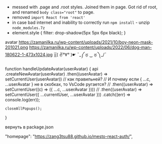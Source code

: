 - messed with .page and .root styles. Joined them in page. Got rid of root, and renamed `body class="root"` to page.
- removed `import React from 'react'`
- in case bad internet and inability to correctly run `npm install` - unzip `node_modules.7z`
- element.style {
  filter: drop-shadow(5px 5px 6px black);
  }

avatar
https://zamanilka.ru/wp-content/uploads/2021/10/boy-neon-mask-201021.png
https://zamanilka.ru/wp-content/uploads/2022/06/dog-man-180622-1-473x1024.jpg
=͟͟͞͞( ✌°∀° )☛
¯\_༼ ಥ ‿ ಥ ༽\_/¯

function handleUpdateAvatar(userAvatar) {
api
.createNewAvatar(userAvatar)
.then((userAvatar) => setCurrentUser(userAvatar))
// как правильней?
// И почему если { ...c, ...userAvatar } не в скобках, то VsCode ругается?
// .then((userAvatar) => setCurrentUser((c) => ({ ...c, ...userAvatar })))
// .then((userAvatar) => setCurrentUser({ ...currentUser, ...userAvatar }))
.catch((err) => console.log(err));

    closeAllPopups();

}

вернуть в package.json

"homepage": "https://zang3tsu88.github.io/mesto-react-auth/",
